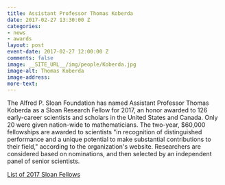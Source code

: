 ```yaml
---
title: Assistant Professor Thomas Koberda
date: 2017-02-27 13:30:00 Z
categories:
- news
- awards
layout: post
event-date: 2017-02-27 12:00:00 Z
comments: false
image: __SITE_URL__/img/people/Koberda.jpg
image-alt: Thomas Koberda
image-address: 
more-text: 
---
```


<p>The Alfred P. Sloan Foundation has named Assistant Professor Thomas Koberda as  a Sloan Research Fellow for 2017, an honor awarded to 126 early-career scientists and scholars in the United States and Canada. Only 20 were given nation-wide to mathematicians. The two-year, $60,000 fellowships are awarded to scientists "in recognition of distinguished performance and a unique potential to make substantial contributions to their field," according to the organization's website. Researchers are considered based on nominations, and then selected by an independent panel of senior scientists.</p>

[List of 2017 Sloan Fellows](https://sloan.org/fellowships/2017-Fellows)
